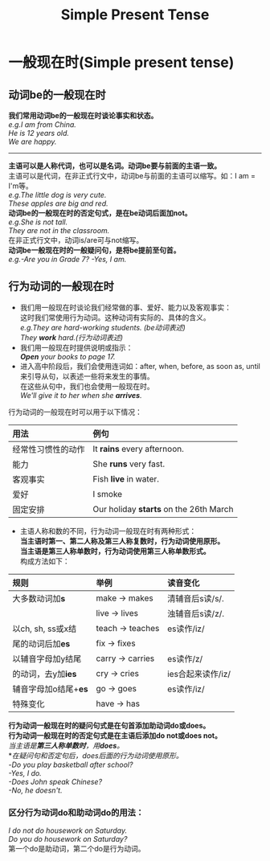 ﻿---
layout: post
title: Simple Present Tense
categories: tense
description: 介绍Simple present tense的语法
keywords: tense
---
# 一般现在时(Simple present tense)

## 动词be的一般现在时

**我们常用动词be的一般现在时谈论事实和状态。**  
*e.g.I am from China.*  
*He is 12 years old.*  
*We are happy.*  

------

**主语可以是人称代词，也可以是名词。动词be要与前面的主语一致。**  
主语可以是代词，在非正式行文中，动词be与前面的主语可以缩写。如：I am = I'm等。  
*e.g.The little dog is very cute.*  
*These apples are big and red.*  
**动词be的一般现在时的否定句式，是在be动词后面加not。**  
*e.g.She is not tall.*  
*They are not in the classroom.*  
在非正式行文中，动词is/are可与not缩写。  
**动词be一般现在时的一般疑问句，是将be提前至句首。**  
*e.g.-Are you in Grade 7?* *-Yes, I am.*

## 行为动词的一般现在时  

* 我们用一般现在时谈论我们经常做的事、爱好、能力以及客观事实：  
 这时我们常使用行为动词。这种动词有实际的、具体的含义。  
*e.g.They are hard-working students. (be动词表述)*  
*They **work** hard.(行为动词表述)*  
* 我们用一般现在时提供说明或指示：  
***Open** your books to page 17.*  
* 进入高中阶段后，我们会使用连词如：after, when, before, as soon as, until来引导从句，以表述一些将来发生的事情。  
在这些从句中，我们也会使用一般现在时。  
*We'll give it to her when she **arrives**.*

行为动词的一般现在时可以用于以下情况：  

|用法              |例句                                      |
|:-----------------|:-----------------------------------------|
|经常性习惯性的动作|It **rains** every afternoon.             |
|能力              |She **runs** very fast.                   |
|客观事实          |Fish **live** in water.                   |
|爱好              |I smoke                                   |
|固定安排          |Our holiday **starts** on the 26th March  |

* 主语人称和数的不同，行为动词一般现在时有两种形式：  
**当主语时第一、第二人称及第三人称复数时，行为动词使用原形。**  
**当主语是第三人称单数时，行为动词使用第三人称单数形式。**  
构成方法如下：

|规则                  |举例            |读音变化         |
|:---------------------|:---------------|:----------------|
|大多数动词加**s**     |make -> makes   |清辅音后s读/s/.  |
|                      |live -> lives   |浊辅音后s读/z/.  |
|以ch, sh, ss或x结     |teach -> teaches|es读作/iz/       |
|尾的动词后加**es**    |fix -> fixes    |                 |
|以辅音字母加y结尾     |carry -> carries|es读作/z/        |
|的动词，去y加**ies**  |cry -> cries    |ies合起来读作/iz/|
|辅音字母加o结尾+**es**|go -> goes      |es读作/iz/       |
|特殊变化              |have -> has     |                 |

**行为动词一般现在时的疑问句式是在句首添加助动词do或does。**  
**行为动词一般现在时的否定句式是在主语后添加do not或does not。**  
*当主语是**第三人称单数时**，用**does**。*  
**在疑问句和否定句后，does后面的行为动词使用原形。*  
*-Do you play basketball after school?  
-Yes, I do.  
-Does John speak Chinese?  
-No, he doesn't.*  

### 区分行为动词do和助动词do的用法：  
*I do not do housework on Saturday.  
Do you do housework on Saturday?*  
第一个do是助动词，第二个do是行为动词。

